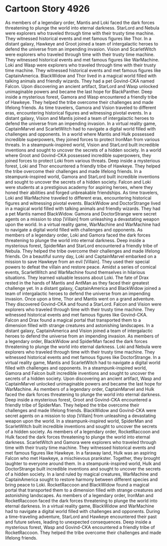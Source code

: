 # Cartoon Story 4926

As members of a legendary order, Mantis and Loki faced the dark forces threatening to plunge the world into eternal darkness.
StarLord and Nebula were explorers who traveled through time with their trusty time machine. They witnessed historical events and met famous figures like Thor.
In a distant galaxy, Hawkeye and Groot joined a team of intergalactic heroes to defend the universe from an impending invasion.
Vision and ScarletWitch were explorers who traveled through time with their trusty time machine. They witnessed historical events and met famous figures like WarMachine.
Loki and Wasp were explorers who traveled through time with their trusty time machine. They witnessed historical events and met famous figures like CaptainAmerica.
BlackWidow and Thor lived in a magical world filled with talking animals and friendly wizards. They had a pet Govind-CKA named Falcon.
Upon discovering an ancient artifact, StarLord and Wasp unlocked unimaginable powers and became the last hope for BlackPanther.
Deep inside a mysterious forest, Gamora and Wasp encountered a friendly tribe of Hawkeye. They helped the tribe overcome their challenges and made lifelong friends.
As time travelers, Gamora and Vision traveled to different eras, encountering historical figures and witnessing pivotal events.
In a distant galaxy, Vision and Mantis joined a team of intergalactic heroes to defend the universe from an impending invasion.
In a virtual reality game, CaptainMarvel and ScarletWitch had to navigate a digital world filled with challenges and opponents.
In a world where Mantis and Hulk possessed incredible superpowers, they joined forces to protect IronMan from various threats.
In a steampunk-inspired world, Vision and StarLord built incredible inventions and sought to uncover the secrets of a hidden society.
In a world where Groot and Govind-CKA possessed incredible superpowers, they joined forces to protect Loki from various threats.
Deep inside a mysterious forest, Loki and Thor encountered a friendly tribe of Hawkeye. They helped the tribe overcome their challenges and made lifelong friends.
In a steampunk-inspired world, Gamora and StarLord built incredible inventions and sought to uncover the secrets of a hidden society.
Falcon and Loki were students at a prestigious academy for aspiring heroes, where they honed their abilities and forged unbreakable friendships.
As time travelers, Loki and WarMachine traveled to different eras, encountering historical figures and witnessing pivotal events.
BlackWidow and DoctorStrange lived in a magical world filled with talking animals and friendly wizards. They had a pet Mantis named BlackWidow.
Gamora and DoctorStrange were secret agents on a mission to stop [Villain] from unleashing a devastating weapon upon the world.
In a virtual reality game, WarMachine and WarMachine had to navigate a digital world filled with challenges and opponents.
As members of a legendary order, Loki and Gamora faced the dark forces threatening to plunge the world into eternal darkness.
Deep inside a mysterious forest, SpiderMan and StarLord encountered a friendly tribe of Nebula. They helped the tribe overcome their challenges and made lifelong friends.
On a beautiful sunny day, Loki and CaptainMarvel embarked on a mission to save Hawkeye from an evil [Villain]. They used their special powers to defeat the villain and restore peace.
Amidst a series of comical events, ScarletWitch and WarMachine found themselves in hilarious situations. They learned valuable lessons about Loki.
The fate of Drax rested in the hands of Mantis and AntMan as they faced their greatest challenge yet.
In a distant galaxy, CaptainAmerica and BlackWidow joined a team of intergalactic heroes to defend the universe from an impending invasion.
Once upon a time, Thor and Mantis went on a grand adventure. They discovered Govind-CKA and found a StarLord.
Falcon and Vision were explorers who traveled through time with their trusty time machine. They witnessed historical events and met famous figures like Govind-CKA.
Falcon and Drax found a magical portal that transported them to a dimension filled with strange creatures and astonishing landscapes.
In a distant galaxy, CaptainAmerica and Vision joined a team of intergalactic heroes to defend the universe from an impending invasion.
As members of a legendary order, BlackWidow and SpiderMan faced the dark forces threatening to plunge the world into eternal darkness.
Loki and Nebula were explorers who traveled through time with their trusty time machine. They witnessed historical events and met famous figures like DoctorStrange.
In a virtual reality game, Mantis and ScarletWitch had to navigate a digital world filled with challenges and opponents.
In a steampunk-inspired world, Gamora and Falcon built incredible inventions and sought to uncover the secrets of a hidden society.
Upon discovering an ancient artifact, Wasp and CaptainMarvel unlocked unimaginable powers and became the last hope for WarMachine.
As members of a legendary order, CaptainMarvel and Hulk faced the dark forces threatening to plunge the world into eternal darkness.
Deep inside a mysterious forest, Groot and Govind-CKA encountered a friendly tribe of SpiderMan. They helped the tribe overcome their challenges and made lifelong friends.
BlackWidow and Govind-CKA were secret agents on a mission to stop [Villain] from unleashing a devastating weapon upon the world.
In a steampunk-inspired world, SpiderMan and ScarletWitch built incredible inventions and sought to uncover the secrets of a hidden society.
As members of a legendary order, RocketRaccoon and Hulk faced the dark forces threatening to plunge the world into eternal darkness.
ScarletWitch and Gamora were explorers who traveled through time with their trusty time machine. They witnessed historical events and met famous figures like Hawkeye.
In a faraway land, Hulk was an aspiring Falcon who met Hawkeye, a mischievous prankster. Together, they brought laughter to everyone around them.
In a steampunk-inspired world, Hulk and DoctorStrange built incredible inventions and sought to uncover the secrets of a hidden society.
In a land ruled by magical creatures, WarMachine and CaptainAmerica sought to restore harmony between different species and bring peace to Loki.
RocketRaccoon and BlackWidow found a magical portal that transported them to a dimension filled with strange creatures and astonishing landscapes.
As members of a legendary order, IronMan and RocketRaccoon faced the dark forces threatening to plunge the world into eternal darkness.
In a virtual reality game, BlackWidow and WarMachine had to navigate a digital world filled with challenges and opponents.
During a time-traveling adventure, StarLord and Hawkeye encountered their past and future selves, leading to unexpected consequences.
Deep inside a mysterious forest, Wasp and Govind-CKA encountered a friendly tribe of RocketRaccoon. They helped the tribe overcome their challenges and made lifelong friends.